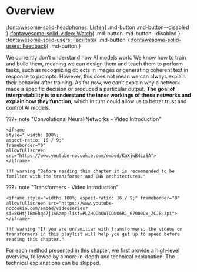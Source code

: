 # Overview

[:fontawesome-solid-headphones: Listen](){ .md-button .md-button--disabled } 
[:fontawesome-solid-video: Watch](){ .md-button .md-button--disabled } 
[:fontawesome-solid-users: Facilitate](https://docs.google.com/document/d/1izDWZKR_xB2qj2a8LkbqcnqnjBIC-C7fn-74CIA-m9w/edit?usp=sharing){ .md-button }
[:fontawesome-solid-users: Feedback](https://forms.gle/Z3rzFfCrLJdDv8HDA){ .md-button }

We currently don’t understand how AI models work. We know how to train and build them, meaning we can design them and teach them to perform tasks, such as recognizing objects in images or generating coherent text in response to prompts. However, this does not mean we can always explain their behavior after training. As for now, we can’t explain why a network made a specific decision or produced a particular output. **The goal of interpretability is to understand the inner workings of these networks and explain how they function**, which in turn could allow us to better trust and control AI models.

???+ note "Convolutional Neural Networks - Video Introduction"

    
    
    <iframe
    style=" width: 100%;
    aspect-ratio: 16 / 9;"
    frameborder="0"
    allowfullscreen
    src="https://www.youtube-nocookie.com/embed/KuXjwB4LzSA">
    </iframe>
    
    !!! warning "Before reading this chapter it is recommended to be familiar with the transformer and CNN architectures."
    
    

???+ note "Transformers - Video Introduction"

    
    
    <iframe style="width: 100%; aspect-ratio: 16 / 9;" frameborder="0" allowfullscreen src="https://www.youtube-nocookie.com/embed/videoseries?si=5KHtjlBmEhqd7j1S&amp;list=PLZHQObOWTQDNU6R1_67000Dx_ZCJB-3pi"> </iframe>
    
    !!! warning "If you are unfamiliar with transformers, the videos on transformers in this playlist will help you get up to speed before reading this chapter."
    
    

For each method presented in this chapter, we first provide a high-level overview, followed by a more in-depth and technical explanation. The technical explanations can be skipped.
